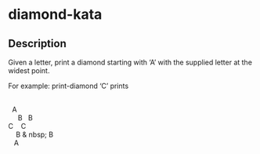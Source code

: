 # diamond-kata

## Description
Given a letter, print a diamond starting with ‘A’ with the supplied letter at the widest point.

For example: print-diamond ‘C’ prints  
<br/>

&nbsp;&nbsp;A
<br/>  
&nbsp; B &nbsp; B
<br/>
C &nbsp;&nbsp; C
<br/> 
&nbsp; B & nbsp; B
<br/>
&nbsp;&nbsp; A 
